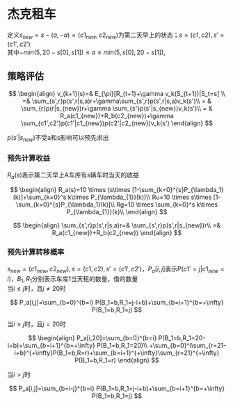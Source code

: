 # 杰克租车
定义$s_{new}=s-(a,-a)=(c1_{new},c2_{new})$为第二天早上的状态；$s=(c1,c2),s'=(c1',c2')$  
其中$-min(5,20-s[0],s[1]) \leq a \leq min(5,s[0],20-s[1]),$
## 策略评估

$$
\begin{align}
v_{k+1}(s)=& E_{\pi}[R_{t+1}+\gamma v_k(S_{t+1})|S_t=s] \\
=& \sum_{s',r}p(s',r|s,a)r+\gamma\sum_{s',r}p(s',r|s,a)v_k(s')\\
= & \sum_{r}p(r|s_{new})r+\gamma \sum_{s'}p(s'|s_{new})v_k(s')\\
= & R_a(c1_{new})+R_b(c2_{new})+\gamma \sum_{c1',c2'}p(c1'|c1_{new})p(c2'|c2_{new})v_k(s') 
\end{align}
$$

$p(s'|s_{new})$不受a和s影响可以预先求出
### 预先计算收益
$R_a(s)$表示第二天早上A车库有s辆车时当天的收益

$$
\begin{align}
R_a(s)=10 \times (s\times [1-\sum_{k=0}^{s}P_{\lambda_1}(k)]+\sum_{k=0}^s k\times P_{\lambda_{1}}(k))\\
Ru=10 \times s\times [1-\sum_{k=0}^{s}P_{\lambda_1}(k)]\\
Rg=10 \times \sum_{k=0}^s k\times P_{\lambda_{1}}(k)\\
\end{align}
$$

$$
\begin{align}
\sum_{s',r}p(s',r|s,a)r=& \sum_{s',r}p(s',r|s_{new})r\\
=& R_a(c1_{new})+R_b(c2_{new})
\end{align}
$$

### 预先计算转移概率
$s_{new}=(c1_{new},c2_{new}),s=(c1,c2),s'=(c1',c2')$，$P_a[i,j]$表示$P(c1'=j|c1_{new}=i)$，$B_1,R_1$分别表示车库1当天租的数量，借的数量  
当$i\leq j$时，且$j\not=20$时

$$
P_a[i,j]=\sum_{b=0}^{b=i} P(B_1=b,R_1=j-i+b)+\sum_{b=i+1}^{b=+\infty} P(B_1=b,R_1=j)
$$

当$i\leq j$时，且$j=20$时

$$
\begin{align}
P_a[i,20]=\sum_{b=0}^{b=i} P(B_1=b,R_1=20-i+b)+\sum_{b=i+1}^{b=+\infty} P(B_1=b,R_1=20)\\
+\sum_{b=0}^i\sum_{r=21-i+b}^{+\infty}P(B_1=b,R=r)+\sum_{b=i+1}^{+\infty}\sum_{r=21}^{+\infty} P(B_1=b,R_1=r)
\end{align}
$$

当$i\gt j$时

$$
P_a[i,j]=\sum_{b=i-j}^{b=i} P(B_1=b,R_1=j-i+b)+\sum_{b=i+1}^{b=+\infty} P(B_1=b,R_1=j)
$$